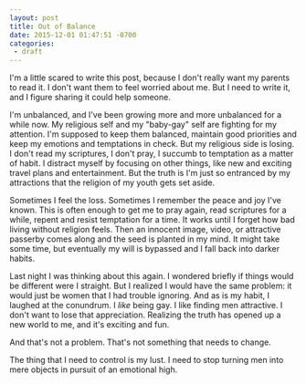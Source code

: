 ```yaml
---
layout: post
title: Out of Balance
date: 2015-12-01 01:47:51 -0700
categories:
 - draft
---
```



I'm a little scared to write this post, because I don't really want my parents to read it. I don't want them to feel worried about me. But I need to write it, and I figure sharing it could help someone.

I'm unbalanced, and I've been growing more and more unbalanced for a while now. My religious self and my "baby-gay" self are fighting for my attention. I'm supposed to keep them balanced, maintain good priorities and keep my emotions and temptations in check. But my religious side is losing. I don't read my scriptures, I don't pray, I succumb to temptation as a matter of habit. I distract myself by focusing on other things, like new and exciting travel plans and entertainment. But the truth is I'm just so entranced by my attractions that the religion of my youth gets set aside.

Sometimes I feel the loss. Sometimes I remember the peace and joy I've known. This is often enough to get me to pray again, read scriptures for a while, repent and resist temptation for a time. It works until I forget how bad living without religion feels. Then an innocent image, video, or attractive passerby comes along and the seed is planted in my mind. It might take some time, but eventually my will is bypassed and I fall back into darker habits.

Last night I was thinking about this again. I wondered briefly if things would be different were I straight. But I realized I would have the same problem: it would just be women that I had trouble ignoring. And as is my habit, I laughed at the conundrum. I *like* being gay. I like finding men attractive. I don't want to lose that appreciation. Realizing the truth has opened up a new world to me, and it's exciting and fun.

And that's not a problem. That's not something that needs to change.

The thing that I need to control is my lust. I need to stop turning men into mere objects in pursuit of an emotional high.



